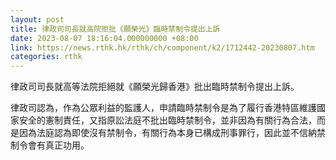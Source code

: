 ```yaml
---
layout: post
title: 律政司司長就高院拒批《願榮光》臨時禁制令提出上訴
date: 2023-08-07 18:16:04.000000000 +08:00
link: https://news.rthk.hk/rthk/ch/component/k2/1712442-20230807.htm
categories: rthk
---
```


律政司司長就高等法院拒絕就《願榮光歸香港》批出臨時禁制令提出上訴。

律政司認為，作為公眾利益的監護人，申請臨時禁制令是為了履行香港特區維護國家安全的憲制責任，又指原訟法庭不批出臨時禁制令，並非因為有關行為合法，而是因為法庭認為即使沒有禁制令，有關行為本身已構成刑事罪行，因此並不信納禁制令會有真正功用。
